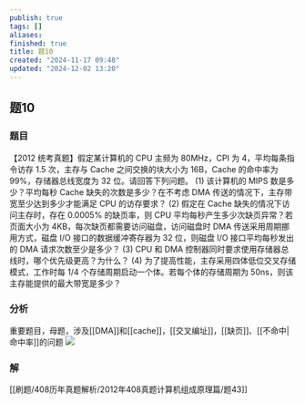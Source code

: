 ```yaml
---
publish: true
tags: []
aliases: 
finished: true
title: 题10
created: "2024-11-17 09:48"
updated: "2024-12-02 13:20"
---
```

## 题10
### 题目
【2012 统考真题】假定某计算机的 CPU 主频为 80MHz，CPI 为 4，平均每条指令访存 1.5 次，主存与 Cache 之间交换的块大小为 16B，Cache 的命中率为 99%，存储器总线宽度为 32 位。请回答下列问题。
(1) 该计算机的 MIPS 数是多少？平均每秒 Cache 缺失的次数是多少？在不考虑 DMA 传送的情况下，主存带宽至少达到多少才能满足 CPU 的访存要求？
(2) 假定在 Cache 缺失的情况下访问主存时，存在 0.0005% 的缺页率，则 CPU 平均每秒产生多少次缺页异常？若页面大小为 4KB，每次缺页都需要访问磁盘，访问磁盘时 DMA 传送采用周期挪用方式，磁盘 I/O 接口的数据缓冲寄存器为 32 位，则磁盘 I/O 接口平均每秒发出的 DMA 请求次数至少是多少？
(3) CPU 和 DMA 控制器同时要求使用存储器总线时，哪个优先级更高？为什么？
(4) 为了提高性能，主存采用四体低位交叉存储模式，工作时每 1/4 个存储周期启动一个体。若每个体的存储周期为 50ns，则该主存能提供的最大带宽是多少？
### 分析
重要题目，母题，涉及[[DMA]]和[[cache]]，[[交叉编址]]，[[缺页]]、[[不命中|命中率]]的问题
![](https://img.hwenyi.live/202412022119990.webp)
### 解
[[刷题/408历年真题解析/2012年408真题计算机组成原理篇/题43]]